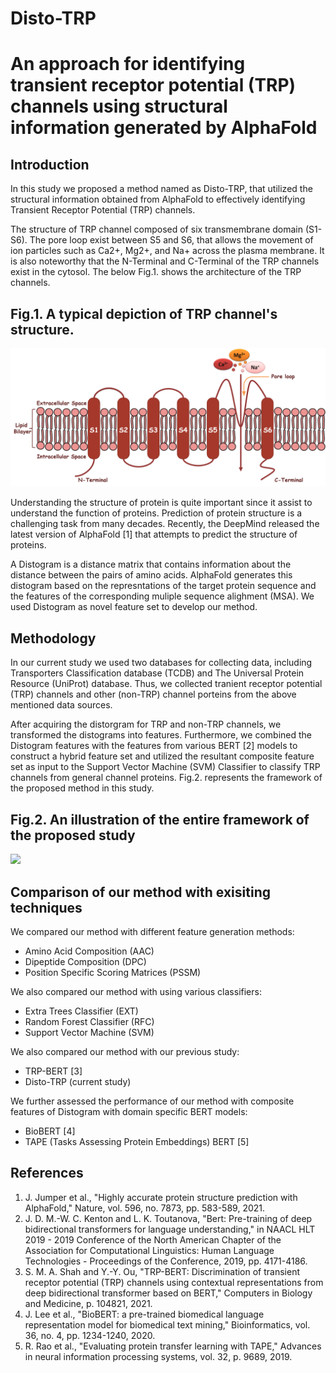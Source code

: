# Disto-TRP 
# An approach for identifying transient receptor potential (TRP) channels using structural information generated by AlphaFold

## Introduction
In this study we proposed a method named as Disto-TRP, that utilized the structural information obtained from AlphaFold to effectively identifying Transient Receptor Potential (TRP) channels.

The structure of TRP channel composed of six transmembrane domain (S1-S6). The pore loop exist between S5 and S6, that allows the movement of ion particles such as Ca2+, Mg2+, and Na+ across the plasma membrane. It is also noteworthy that the N-Terminal and C-Terminal of the TRP channels exist in the cytosol. The below Fig.1. shows the architecture of the TRP channels.

## Fig.1. A typical depiction of TRP channel's structure.
![](images/TRP_Structure.png)

Understanding the structure of protein is quite important since it assist to understand the function of proteins. Prediction of protein structure is a challenging task from many decades. Recently, the DeepMind released the latest version of AlphaFold [1] that attempts to predict the structure of proteins. 

A Distogram is a distance matrix that contains information about the distance between the pairs of amino acids. AlphaFold generates this distogram based on the represntations of the target protein sequence and the features of the corresponding muliple sequence alighment (MSA). We used Distogram as novel feature set to develop our method.

## Methodology
In our current study we used two databases for collecting data, including Transporters Classification database (TCDB) and The Universal Protein Resource (UniProt) database. Thus, we collected tranient receptor potential (TRP) channels and other (non-TRP) channel porteins from the above mentioned data sources.

After acquiring the distorgram for TRP and non-TRP channels, we transformed the distograms into features. Furthermore, we combined the Distogram features with the features from various BERT [2] models to construct a hybrid feature set and utilized the resultant composite feature set as input to the Support Vector Machine (SVM) Classifier to classify TRP channels from general channel proteins. Fig.2. represents the framework of the proposed method in this study.

## Fig.2. An illustration of the entire framework of the proposed study
![](images/Disto_trp.png)


## Comparison of our method with exisiting techniques
We compared our method with different feature generation methods:
* Amino Acid Composition (AAC)
* Dipeptide Composition (DPC)
* Position Specific Scoring Matrices (PSSM)

We also compared our method with using various classifiers:
* Extra Trees Classifier (EXT)
* Random Forest Classifier (RFC)
* Support Vector Machine (SVM)

We also compared our method with our previous study:
* TRP-BERT [3]
* Disto-TRP (current study)

We further assessed the performance of our method with composite features of Distogram with domain specific BERT models:
* BioBERT [4]
* TAPE (Tasks Assessing Protein Embeddings) BERT [5]

## References
1. J. Jumper et al., "Highly accurate protein structure prediction with AlphaFold," Nature, vol. 596, no. 7873, pp. 583-589, 2021.
1. J. D. M.-W. C. Kenton and L. K. Toutanova, "Bert: Pre-training of deep bidirectional transformers for language understanding," in NAACL HLT 2019 - 2019 Conference of the North American Chapter of the Association for Computational Linguistics: Human Language Technologies - Proceedings of the Conference, 2019, pp. 4171-4186.
1. S. M. A. Shah and Y.-Y. Ou, "TRP-BERT: Discrimination of transient receptor potential (TRP) channels using contextual representations from deep bidirectional transformer based on BERT," Computers in Biology and Medicine, p. 104821, 2021.
1.	J. Lee et al., "BioBERT: a pre-trained biomedical language representation model for biomedical text mining," Bioinformatics, vol. 36, no. 4, pp. 1234-1240, 2020.
1.	R. Rao et al., "Evaluating protein transfer learning with TAPE," Advances in neural information processing systems, vol. 32, p. 9689, 2019.





